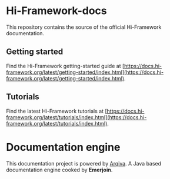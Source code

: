 # Hi-Framework-docs
This repository contains the source of the official Hi-Framework documentation.

## Getting started
Find the Hi-Framework getting-started guide at [https://docs.hi-framework.org/latest/getting-started/index.html](https://docs.hi-framework.org/latest/getting-started/index.html).

## Tutorials
Find the latest Hi-Framework tutorials at [https://docs.hi-framework.org/latest/tutorials/index.html](https://docs.hi-framework.org/latest/tutorials/index.html).

# Documentation engine
This documentation project is powered by [Arqiva](https://emerjoin.github.io/Arqiva/). A Java based documentation engine cooked by __Emerjoin__.
